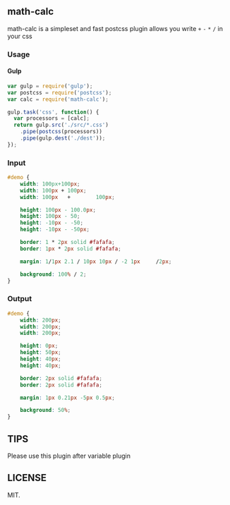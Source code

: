 ## math-calc

math-calc is a simpleset and fast postcss plugin allows you write `+` `-` `*` `/` in your css


### Usage

#### Gulp
```js
var gulp = require('gulp');
var postcss = require('postcss');
var calc = require('math-calc');

gulp.task('css', function() {
  var processors = [calc];
  return gulp.src('./src/*.css')
    .pipe(postcss(processors))
    .pipe(gulp.dest('./dest'));
});
```

### Input
```css
#demo {
    width: 100px+100px;
    width: 100px + 100px;
    width: 100px   +        100px;

    height: 100px - 100.0px;
    height: 100px - 50;
    height: -10px - -50;
    height: -10px - -50px;

    border: 1 * 2px solid #fafafa;
    border: 1px * 2px solid #fafafa;

    margin: 1/1px 2.1 / 10px 10px / -2 1px     /2px;

    background: 100% / 2;
}
```
### Output
```css
#demo {
    width: 200px;
    width: 200px;
    width: 200px;

    height: 0px;
    height: 50px;
    height: 40px;
    height: 40px;

    border: 2px solid #fafafa;
    border: 2px solid #fafafa;

    margin: 1px 0.21px -5px 0.5px;

    background: 50%;
}
```

## TIPS
Please use this plugin after variable plugin

## LICENSE

MIT.
